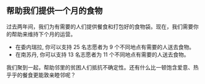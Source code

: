 ## 帮助我们提供一个月的食物

过去两年间，我们为有需要的人们提供餐食和打包好的食物袋。现在，我们需要你的帮助来维持下个月的运营。

- 在委内瑞拉, 你可以支持 25 名志愿者为 9 个不同地点有需要的人送去食物。
- 在南苏丹, 你可以支持 13 名志愿者为 11 个不同地点有需要的人送去食物。

我们聚到一起，帮助邻里的贫困人们抵抗不确定性。还有什么比一顿饱含爱意、热乎乎的餐食更能敦亲睦邻呢？
